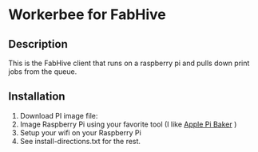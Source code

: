 # Workerbee for FabHive # 


## Description ##
This is the FabHive client that runs on a raspberry pi and pulls down print jobs from the queue.


## Installation ##
1. Download PI image file:
2. Image Raspberry Pi using your favorite tool (I like [Apple Pi Baker](http://www.tweaking4all.com/hardware/raspberry-pi/macosx-apple-pi-baker/) )
3. Setup your wifi on your Raspberry Pi
4. See install-directions.txt for the rest.

